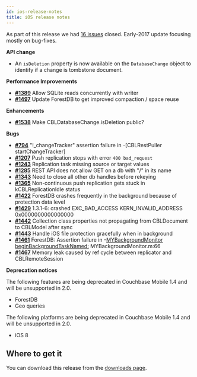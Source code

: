 ```yaml
---
id: ios-release-notes
title: iOS release notes
---
```


As part of this release we had [16 issues](https://github.com/couchbase/couchbase-lite-ios/issues?milestone=18&state=closed) closed.
Early-2017 update focusing mostly on bug-fixes.

__API change__

- An `isDeletion` property is now available on the `DatabaseChange` object to identify if a change is tombstone document.

__Performance Improvements__

- [__#1389__](https://github.com/couchbase/couchbase-lite-ios/issues/1389) Allow SQLite reads concurrently with writer
- [__#1497__](https://github.com/couchbase/couchbase-lite-ios/issues/1497) Update ForestDB to get improved compaction / space reuse

__Enhancements__

- [__#1538__](https://github.com/couchbase/couchbase-lite-ios/issues/1538) Make CBLDatabaseChange.isDeletion public?

__Bugs__

- [__#794__](https://github.com/couchbase/couchbase-lite-ios/issues/794) "!_changeTracker" assertion failure in -[CBLRestPuller startChangeTracker]
- [__#1207__](https://github.com/couchbase/couchbase-lite-ios/issues/1207) Push replication stops with error `400 bad_request`
- [__#1243__](https://github.com/couchbase/couchbase-lite-ios/issues/1243) Replication task missing source or target values
- [__#1285__](https://github.com/couchbase/couchbase-lite-ios/issues/1285) REST API does not allow GET on a db with "/" in its name
- [__#1343__](https://github.com/couchbase/couchbase-lite-ios/issues/1343) Need to close all other db handles before rekeying
- [__#1365__](https://github.com/couchbase/couchbase-lite-ios/issues/1365) Non-continuous push replication gets stuck in kCBLReplicationIdle status
- [__#1422__](https://github.com/couchbase/couchbase-lite-ios/issues/1422) ForestDB crashes frequently in the background because of protection data level
- [__#1429__](https://github.com/couchbase/couchbase-lite-ios/issues/1429) 1.3.1-6: crashed EXC_BAD_ACCESS KERN_INVALID_ADDRESS 0x0000000000000000
- [__#1442__](https://github.com/couchbase/couchbase-lite-ios/issues/1442) Collection class properties not propagating from CBLDocument to CBLModel after sync
- [__#1443__](https://github.com/couchbase/couchbase-lite-ios/issues/1443) Handle iOS file protection gracefully when in background
- [__#1461__](https://github.com/couchbase/couchbase-lite-ios/issues/1461) ForestDB: Assertion failure in -[MYBackgroundMonitor beginBackgroundTaskNamed:]() MYBackgroundMonitor.m:66
- [__#1467__](https://github.com/couchbase/couchbase-lite-ios/issues/1467) Memory leak caused by ref cycle between replicator and CBLRemoteSession

__Deprecation notices__

The following features are being deprecated in Couchbase Mobile 1.4 and will be unsupported in 2.0.

- ForestDB
- Geo queries

The following platforms are being deprecated in Couchbase Mobile 1.4 and will be unsupported in 2.0.

- iOS 8

## Where to get it

You can download this release from the [downloads page](http://www.couchbase.com/nosql-databases/downloads#couchbase-mobile).